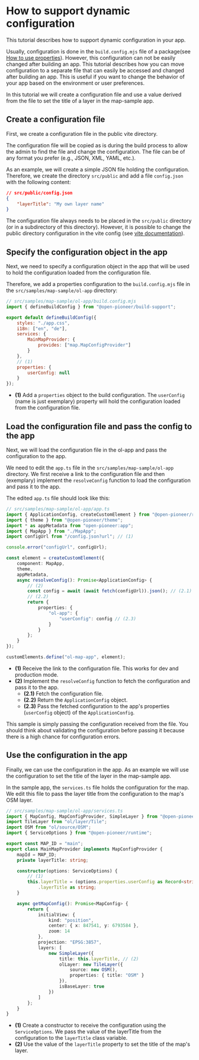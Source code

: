 # How to support dynamic configuration

This tutorial describes how to support dynamic configuration in your app.

Usually, configuration is done in the `build.config.mjs` file of a package(see
[How to use properties](./HowToUseProperties.md)).
However, this configuration can not be easily changed after building an app.
This tutorial describes how you can move configuration to a separate file that can easily be
accessed and changed after building an app. This is useful if you want to change the
behavior of your app based on the environment or user preferences.

In this tutorial we will create a configuration file and use a value derived from the file
to set the title of a layer in the map-sample app.

## Create a configuration file

First, we create a configuration file in the public vite directory.

The configuration file will be copied as is during the build process to allow the admin to find
the file and change the configuration. The file can be of any format you prefer
(e.g., JSON, XML, YAML, etc.).

As an example, we will create a simple JSON file holding the configuration. Therefore, we create
the directory `src/public` and add a file `config.json` with the following content:

```json
// src/public/config.json
{
    "layerTitle": "My own layer name"
}
```

The configuration file always needs to be placed in the `src/public` directory (or in a subdirectory
of this directory). However, it is possible to change the public directory configuration in the vite
config (see [vite documentation](https://vite.dev/config/shared-options.html#publicdir)).

## Specify the configuration object in the app

Next, we need to specify a configuration object in the app that will be used to hold the configuration
loaded from the configuration file.

Therefore, we add a properties configuration to the `build.config.mjs` file in the
`src/samples/map-sample/ol-app` directory:

```js
// src/samples/map-sample/ol-app/build.config.mjs
import { defineBuildConfig } from "@open-pioneer/build-support";

export default defineBuildConfig({
    styles: "./app.css",
    i18n: ["en", "de"],
    services: {
        MainMapProvider: {
            provides: ["map.MapConfigProvider"]
        }
    },
    // (1)
    properties: {
        userConfig: null
    }
});
```

-   **(1)** Add a `properties` object to the build configuration. The `userConfig` (name is just
    exemplary) property will hold the configuration loaded from the configuration file.

## Load the configuration file and pass the config to the app

Next, we will load the configuration file in the ol-app and pass the configuration to the app.

We need to edit the `app.ts` file in the `src/samples/map-sample/ol-app` directory.
We first receive a link to the configuration file and then (exemplary) implement the
`resolveConfig` function to load the configuration and pass it to the app.

The edited `app.ts` file should look like this:

```ts
// src/samples/map-sample/ol-app/app.ts
import { ApplicationConfig, createCustomElement } from "@open-pioneer/runtime";
import { theme } from "@open-pioneer/theme";
import * as appMetadata from "open-pioneer:app";
import { MapApp } from "./MapApp";
import configUrl from "/config.json?url"; // (1)

console.error("configUrl", configUrl);

const element = createCustomElement({
    component: MapApp,
    theme,
    appMetadata,
    async resolveConfig(): Promise<ApplicationConfig> {
        // (2)
        const config = await (await fetch(configUrl)).json(); // (2.1)
        // (2.2)
        return {
            properties: {
                "ol-app": {
                    "userConfig": config // (2.3)
                }
            }
        };
    }
});

customElements.define("ol-map-app", element);
```

-   **(1)** Receive the link to the configuration file. This works for dev and production mode.
-   **(2)** Implement the `resolveConfig` function to fetch the configuration and pass it to the app.
    -   **(2.1)** Fetch the configuration file.
    -   **(2.2)** Return the `ApplicationConfig` object.
    -   **(2.3)** Pass the fetched configuration to the app's properties (`userConfig` object) of the
        `ApplicationConfig`.

This sample is simply passing the configuration received from the file. You should think about
validating the configuration before passing it because there is a high chance for configuration
errors.

## Use the configuration in the app

Finally, we can use the configuration in the app.
As an example we will use the configuration to set the title of the layer in the map-sample app.

In the sample app, the `services.ts` file holds the configuration for the map.
We edit this file to pass the layer title from the configuration to the map's OSM layer.

```ts
// src/samples/map-sample/ol-app/services.ts
import { MapConfig, MapConfigProvider, SimpleLayer } from "@open-pioneer/map";
import TileLayer from "ol/layer/Tile";
import OSM from "ol/source/OSM";
import { ServiceOptions } from "@open-pioneer/runtime";

export const MAP_ID = "main";
export class MainMapProvider implements MapConfigProvider {
    mapId = MAP_ID;
    private layerTitle: string;

    constructor(options: ServiceOptions) {
        // (1)
        this.layerTitle = (options.properties.userConfig as Record<string, unknown>)
            .layerTitle as string;
    }

    async getMapConfig(): Promise<MapConfig> {
        return {
            initialView: {
                kind: "position",
                center: { x: 847541, y: 6793584 },
                zoom: 14
            },
            projection: "EPSG:3857",
            layers: [
                new SimpleLayer({
                    title: this.layerTitle, // (2)
                    olLayer: new TileLayer({
                        source: new OSM(),
                        properties: { title: "OSM" }
                    }),
                    isBaseLayer: true
                })
            ]
        };
    }
}
```

-   **(1)** Create a constructor to receive the configuration using the `ServiceOptions`. We
    pass the value of the layerTitle from the configuration to the `layerTitle` class variable.
-   **(2)** Use the value of the `layerTitle` property to set the title of the map's layer.
